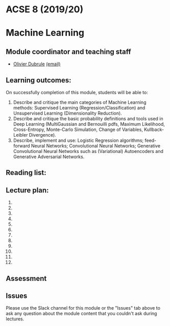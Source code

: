 # ACSE 8 (2019/20)
# Machine Learning

## Module coordinator and teaching staff

- [Olivier Dubrule](http://www.imperial.ac.uk/people/o.dubrule) [(email)](mailto:o.dubrule@imperial.ac.uk) 

## Learning outcomes:

On successfully completion of this module, students will be able to:

1.	Describe and critique the main categories of Machine Learning methods: Supervised Learning (Regression/Classification) and Unsupervised Learning (Dimensionality Reduction). 
2.	Describe and critique the basic probability definitions and tools used in Deep Learning  (MultiGaussian and Bernouilli pdfs, Maximum Likelihood, Cross-Entropy, Monte-Carlo Simulation, Change of Variables, Kullback-Leibler Divergence).
3.	Describe, implement and use: Logistic Regression algorithms; feed-forward Neural Networks; Convolutional Neural Networks; Generative Convolutional Neural Networks such as (Variational) Autoencoders and Generative Adversarial Networks.


## Reading list:

## Lecture plan:

 1. 
 2. 
 3. 
 4. 
 5. 
 6. 
 7. 
 8. 
 9. 
10. 
11. 
12.

## Assessment



## Issues
 
Please use the Slack channel for this module or the "Issues" tab above to ask any question about the module content that you couldn't ask during lectures.
  
